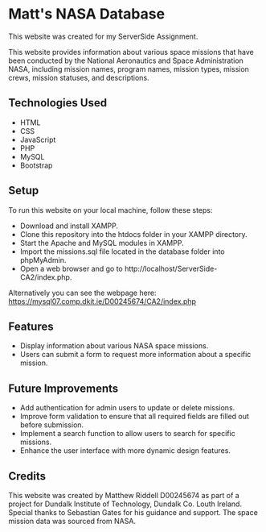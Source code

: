 # Matt's NASA Database
This website was created for my ServerSide Assignment.

This website provides information about various space missions that have been conducted by the National Aeronautics and Space Administration NASA, including mission names, program names, mission types, mission crews, mission statuses, and descriptions.

## Technologies Used
* HTML
* CSS
* JavaScript
* PHP
* MySQL
* Bootstrap

## Setup
To run this website on your local machine, follow these steps:

* Download and install XAMPP.
* Clone this repository into the htdocs folder in your XAMPP directory.
* Start the Apache and MySQL modules in XAMPP.
* Import the missions.sql file located in the database folder into phpMyAdmin.
* Open a web browser and go to http://localhost/ServerSide-CA2/index.php.

Alternatively you can see the webpage here: https://mysql07.comp.dkit.ie/D00245674/CA2/index.php 

## Features
* Display information about various NASA space missions.
* Users can submit a form to request more information about a specific mission.

## Future Improvements
* Add authentication for admin users to update or delete missions.
* Improve form validation to ensure that all required fields are filled out before submission.
* Implement a search function to allow users to search for specific missions.
* Enhance the user interface with more dynamic design features.

## Credits
This website was created by Matthew Riddell D00245674 as part of a project for Dundalk Institute of Technology, Dundalk Co. Louth Ireland. Special thanks to Sebastian Gates for his guidance and support. The space mission data was sourced from NASA.
